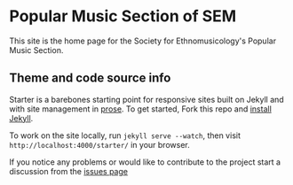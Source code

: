 # Popular Music Section of SEM

This site is the home page for the Society for Ethnomusicology's Popular Music Section.

## Theme and code source info

Starter is a barebones starting point for responsive sites built on Jekyll and with
site management in [prose](http://prose.io). To get started, Fork this repo and [install Jekyll](http://jekyllrb.com/docs/installation).

To work on the site locally, run `jekyll serve --watch`, then visit `http://localhost:4000/starter/` in your browser.

If you notice any problems or would like to contribute to the project start a discussion from the [issues page](https://github.com/prose/starter/issues)
